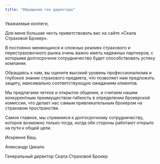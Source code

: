 ```yaml
---
title: "Обращение ген директора"
---
```


Уважаемые коллеги,

Для меня большая честь приветствовать вас на сайте «Скала Страховой Брокер».

В постоянно меняющихся и сложных реалиях страхового и перестраховочного рынка очень важно иметь надежных партнеров, с которыми долгосрочное сотрудничество будет способствовать успеху компании.

Обращаясь к нам, вы оцените высокий уровень профессионализма и глубокое знание страхового предмета, что позволяет нам предложить защиту, максимально соответствующую ожиданиям клиентов.

Мы предлагаем четкое и открытое общение, и считаем нашим конкурентным преимуществом гибкость в определении брокерской комиссии, что делает нас самым привлекательным брокером на страховом пространстве.

Самое главное, мы стремимся к долгосрочному сотрудничеству, которое возможно только тогда, когда обе стороны работают открыто на пути к общей цели.


Искренне Ваш,

Александр Цикало

Генеральный директор Скала Страховой Брокер

